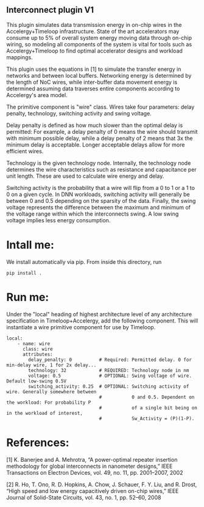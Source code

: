 ## **Interconnect plugin V1**
This plugin simulates data transmission energy in on-chip wires in the Accelergy+Timeloop infrastructure. State of the art accelerators may consume up to 5% of overall system energy moving data through on-chip wiring, so modeling all components of the system is vital for tools such as Accelergy+Timeloop to find optimal accelerator designs and workload mappings.

This plugin uses the equations in [1] to simulate the transfer energy in networks and between local buffers. Networking energy is determined by the length of NoC wires, while inter-buffer data movement energy is determined assuming data traverses entire components according to Accelergy's area model.

The primitive component is "wire" class. Wires take four parameters: delay penalty, technology, switching activity and swing voltage.

Delay penalty is defined as how much slower than the optimal delay is permitted: For example, a delay penalty of 0 means the wire should transmit with minimum possible delay, while a delay penalty of 2 means that 3x the minimum delay is acceptable. Longer acceptable delays allow for more efficient wires.

Technology is the given technology node. Internally, the technology node determines the wire characteristics such as resistance and capacitance per unit length. These are used to calculate wire energy and delay.

Switching activity is the probability that a wire will flip from a 0 to 1 or a 1 to 0 on a given cycle. In DNN workloads, switching activity will generally be between 0 and 0.5 depending on the sparsity of the data. Finally, the swing voltage represents the difference between the maximum and minimum of the voltage range within which the interconnects swing. A low swing voltage implies less energy consumption.



# Intall me:
We install automatically via pip. From inside this directory, run
```
pip install .
```
# Run me:
Under the "local" heading of highest architecture level of any architecture specification in Timeloop+Accelergy, add the following component. This will instantiate a wire primitive component for use by Timeloop.
```
local:
    - name: wire
      class: wire
      attributes:
        delay_penalty: 0          # Required: Permitted delay. 0 for min-delay wire, 1 for 2x delay...
        technology: 32            # REQUIRED: Technology node in nm
        voltage: 0.5              # OPTIONAL: Swing voltage of wire. Default low-swing 0.5V
        switching_activity: 0.25  # OPTIONAL: Switching activity of wire. Generally somewhere between
                                  #           0 and 0.5. Dependent on the workload: For probability P
                                  #           of a single bit being on in the workload of interest,
                                  #           Sw_Activity = (P)(1-P).
```

# References:
[1] K. Banerjee and A. Mehrotra, “A power-optimal repeater insertion methodology for global interconnects in nanometer designs,” IEEE Transactions on Electron Devices, vol. 49, no. 11, pp. 2001–2007, 2002

[2] R. Ho, T. Ono, R. D. Hopkins, A. Chow, J. Schauer, F. Y. Liu, and R. Drost, “High speed and low energy capacitively driven on-chip wires,” IEEE Journal of Solid-State Circuits, vol. 43, no. 1, pp. 52–60, 2008


